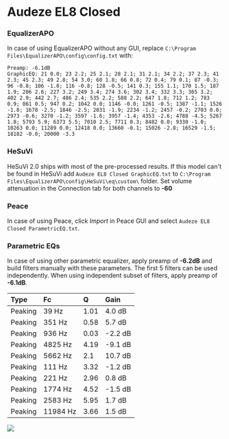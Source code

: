 # Audeze EL8 Closed

### EqualizerAPO
In case of using EqualizerAPO without any GUI, replace `C:\Program Files\EqualizerAPO\config\config.txt`
with:
```
Preamp: -6.1dB
GraphicEQ: 21 0.0; 23 2.2; 25 2.1; 28 2.1; 31 2.1; 34 2.2; 37 2.3; 41 2.3; 45 2.3; 49 2.8; 54 3.0; 60 1.8; 66 0.8; 72 0.4; 79 0.1; 87 -0.3; 96 -0.8; 106 -1.0; 116 -0.8; 128 -0.5; 141 0.3; 155 1.1; 170 1.5; 187 1.9; 206 2.6; 227 3.2; 249 3.4; 274 3.6; 302 3.4; 332 3.3; 365 3.2; 402 2.9; 442 2.7; 486 2.4; 535 2.2; 588 2.2; 647 1.8; 712 1.2; 783 0.9; 861 0.5; 947 0.2; 1042 0.0; 1146 -0.0; 1261 -0.5; 1387 -1.1; 1526 -1.8; 1678 -2.5; 1846 -2.5; 2031 -1.9; 2234 -1.2; 2457 -0.2; 2703 0.0; 2973 -0.6; 3270 -1.2; 3597 -1.6; 3957 -1.4; 4353 -2.6; 4788 -4.5; 5267 1.8; 5793 5.9; 6373 5.5; 7010 2.5; 7711 0.3; 8482 0.0; 9330 -1.0; 10263 0.0; 11289 0.0; 12418 0.0; 13660 -0.1; 15026 -2.8; 16529 -1.5; 18182 -0.0; 20000 -3.3
```

### HeSuVi
HeSuVi 2.0 ships with most of the pre-processed results. If this model can't be found in HeSuVi add
`Audeze EL8 Closed GraphicEQ.txt` to `C:\Program Files\EqualizerAPO\config\HeSuVi\eq\custom\` folder.
Set volume attenuation in the Connection tab for both channels to **-60**

### Peace
In case of using Peace, click *Import* in Peace GUI and select `Audeze EL8 Closed ParametricEQ.txt`.

### Parametric EQs
In case of using other parametric equalizer, apply preamp of **-6.2dB** and build filters manually
with these parameters. The first 5 filters can be used independently.
When using independent subset of filters, apply preamp of **-6.1dB**.

| Type    | Fc       |    Q | Gain    |
|:--------|:---------|:-----|:--------|
| Peaking | 39 Hz    | 1.01 | 4.0 dB  |
| Peaking | 351 Hz   | 0.58 | 5.7 dB  |
| Peaking | 936 Hz   | 0.03 | -2.2 dB |
| Peaking | 4825 Hz  | 4.19 | -9.1 dB |
| Peaking | 5662 Hz  | 2.1  | 10.7 dB |
| Peaking | 111 Hz   | 3.32 | -1.2 dB |
| Peaking | 221 Hz   | 2.96 | 0.8 dB  |
| Peaking | 1774 Hz  | 4.52 | -1.5 dB |
| Peaking | 2583 Hz  | 5.95 | 1.7 dB  |
| Peaking | 11984 Hz | 3.66 | 1.5 dB  |

![](https://raw.githubusercontent.com/jaakkopasanen/AutoEq/master/results/innerfidelity/sbaf-serious/Audeze%20EL8%20Closed/Audeze%20EL8%20Closed.png)